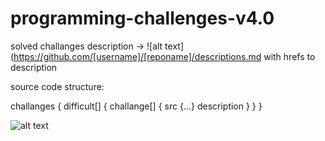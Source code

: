 # programming-challenges-v4.0

solved challanges description -> ![alt text](https://github.com/[username]/[reponame]/descriptions.md with hrefs to description

source code structure:

challanges {
  difficult[] {
    challange[] {
      src {...}
      description
    }
  }
}

![alt text](https://i.imgur.com/frF3nX9.jpg)

